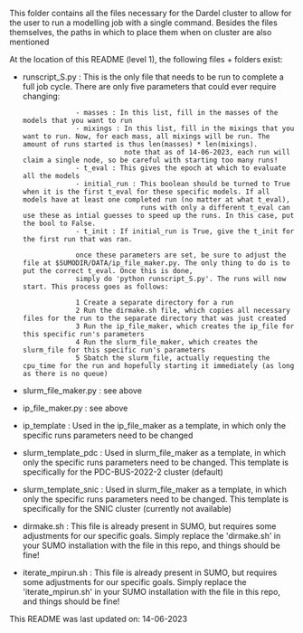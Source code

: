 This folder contains all the files necessary for the Dardel cluster to allow for the user to run a modelling job with a single command.
Besides the files themselves, the paths in which to place them when on cluster are also mentioned 

At the location of this README (level 1), the following files + folders exist:

- runscript_S.py : This is the only file that needs to be run to complete a full job cycle. There are only five parameters that could ever require changing:
  
                   - masses : In this list, fill in the masses of the models that you want to run
                   - mixings : In this list, fill in the mixings that you want to run. Now, for each mass, all mixings will be run. The amount of runs started is thus len(masses) * len(mixings).
                               note that as of 14-06-2023, each run will claim a single node, so be careful with starting too many runs!
                   - t_eval : This gives the epoch at which to evaluate all the models
                   - initial_run : This boolean should be turned to True when it is the first t_eval for these specific models. If all models have at least one completed run (no matter at what t_eval),
                                   runs with only a different t_eval can use these as intial guesses to speed up the runs. In this case, put the bool to False.
                   - t_init : If initial_run is True, give the t_init for the first run that was ran. 

                   once these parameters are set, be sure to adjust the file at $SUMODIR/DATA/ip_file_maker.py. The only thing to do is to put the correct t_eval. Once this is done,
                   simply do 'python runscript_S.py'. The runs will now start. This process goes as follows:
  
                   1 Create a separate directory for a run
                   2 Run the dirmake.sh file, which copies all necessary files for the run to the separate directory that was just created
                   3 Run the ip_file_maker, which creates the ip_file for this specific run's parameters
                   4 Run the slurm_file_maker, which creates the slurm_file for this specific run's parameters
                   5 Sbatch the slurm_file, actually requesting the cpu_time for the run and hopefully starting it immediately (as long as there is no queue)
  
- slurm_file_maker.py : see above
- ip_file_maker.py : see above
- ip_template : Used in the ip_file_maker as a template, in which only the specific runs parameters need to be changed
- slurm_template_pdc : Used in slurm_file_maker as a template, in which only the specific runs parameters need to be changed. This template is specifically for the PDC-BUS-2022-2 cluster (default)
- slurm_template_snic : Used in slurm_file_maker as a template, in which only the specific runs parameters need to be changed. This template is specifically for the SNIC cluster (currently not available)
- dirmake.sh : This file is already present in SUMO, but requires some adjustments for our specific goals. Simply replace the 'dirmake.sh' in your SUMO installation with the file in this repo, 
               and things should be fine!
- iterate_mpirun.sh : This file is already present in SUMO, but requires some adjustments for our specific goals. Simply replace the 'iterate_mpirun.sh' in your SUMO installation with the file in this repo, 
                      and things should be fine!

This README was last updated on: 14-06-2023
